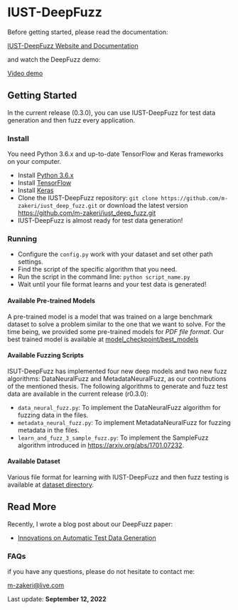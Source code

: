 # IUST-DeepFuzz

Before getting started, please read the documentation:

[IUST-DeepFuzz Website and Documentation](https://m-zakeri.github.io/iust_deep_fuzz/)

and watch the DeepFuzz demo:

[Video demo](http://parsa.iust.ac.ir/wp-content/uploads/2021/06/IUST-DeepFuzz2020_Demo.mp4)


## Getting Started
In the current release (0.3.0), you can use IUST-DeepFuzz for test data generation and then fuzz every application.

### Install
You need Python 3.6.x and up-to-date TensorFlow and Keras frameworks on your computer.
* Install [Python 3.6.x](https://www.python.org/)
* Install [TensorFlow](https://www.tensorflow.org/)
* Install [Keras](https://keras.io/)
* Clone the IUST-DeepFuzz repository: `git clone https://github.com/m-zakeri/iust_deep_fuzz.git` or download the latest version https://github.com/m-zakeri/iust_deep_fuzz.git
* IUST-DeepFuzz is almost ready for test data generation!

### Running
* Configure the `config.py` work with your dataset and set other path settings.
* Find the script of the specific algorithm that you need. 
* Run the script in the command line: `python script_name.py`
* Wait until your file format learns and your test data is generated!

#### Available Pre-trained Models
A pre-trained model is a model that was trained on a large benchmark dataset to solve a problem similar to the one that we want to solve. For the time being, we provided some pre-trained models for *PDF file format*. Our best trained model is available at [model_checkpoint/best_models](model_checkpoint/best_models)

#### Available Fuzzing Scripts
ISUT-DeepFuzz has implemented four new deep models and two new fuzz algorithms: DataNeuralFuzz and MetadataNeuralFuzz, as our contributions of the mentioned thesis. The following algorithms to generate and fuzz test data are available in the current release (r0.3.0):

* `data_neural_fuzz.py`: To implement the DataNeuralFuzz algorithm for fuzzing data in the files.
* `metadata_neural_fuzz.py`: To implement MetadataNeuralFuzz for fuzzing metadata in the files.
* `learn_and_fuzz_3_sample_fuzz.py`: To implement the SampleFuzz algorithm introduced in https://arxiv.org/abs/1701.07232. 

#### Available Dataset
Various file format for learning with IUST-DeepFuzz and then fuzz testing is available at [dataset directory](dataset).


## Read More 
Recently, I wrote a blog post about our DeepFuzz paper:

* [Innovations on Automatic Test Data Generation](https://m-zakeri.github.io/innovations-on-automatic-test-data-generation.html#innovations-on-automatic-test-data-generation)


### FAQs
if you have any questions, please do not hesitate to contact me:

[m-zakeri@live.com](mailto:m-zakeri@live.com)

Last update: **September 12, 2022**


